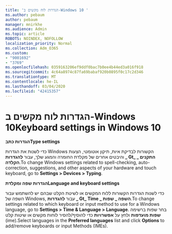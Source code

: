 ```yaml
---
title: 'הגדרות לוח מקשים ב-Windows 10 '
ms.author: pebaum
author: pebaum
manager: mnirkhe
ms.audience: Admin
ms.topic: article
ROBOTS: NOINDEX, NOFOLLOW
localization_priority: Normal
ms.collection: Adm_O365
ms.custom:
- "9001692"
- "3769"
ms.openlocfilehash: 0359163206ef9ddf0bac7b0ee4b44ed3a016f918
ms.sourcegitcommit: 4c64a8974c87fa69babaf920b0895f0c17c2d346
ms.translationtype: MT
ms.contentlocale: he-IL
ms.lasthandoff: 03/04/2020
ms.locfileid: "42415357"
---
```

# <a name="keyboard-settings-in-windows-10"></a><span data-ttu-id="9eeb2-102">הגדרות לוח מקשים ב-Windows 10</span><span class="sxs-lookup"><span data-stu-id="9eeb2-102">Keyboard settings in Windows 10</span></span>

<span data-ttu-id="9eeb2-103">**הגדרות כתב**</span><span class="sxs-lookup"><span data-stu-id="9eeb2-103">**Type settings**</span></span>

<span data-ttu-id="9eeb2-104">כדי לשנות את הגדרות Windows הקשורות לבדיקת איות, תיקון אוטומטי, הצעות והיבטים אחרים של מקלדת החומרה והמגע שלך, עבור **להגדרות _ Gt_ התקנים _ הקלדה**.</span><span class="sxs-lookup"><span data-stu-id="9eeb2-104">To change Windows settings related to spell-checking, auto-correction, suggestions, and other aspects of your hardware and touch keyboard, go to **Settings > Devices > Typing**.</span></span> 

<span data-ttu-id="9eeb2-105">**הגדרות שפה ומקלדת**</span><span class="sxs-lookup"><span data-stu-id="9eeb2-105">**Language and keyboard settings**</span></span>

<span data-ttu-id="9eeb2-106">כדי לשנות הגדרות הקשורות ללוח המקשים או לשיטת הקלט שבהם יש להשתמש עבור השפה של Windows, עבור **להגדרות _ Gt_ Time _ השפה _ שפות**.</span><span class="sxs-lookup"><span data-stu-id="9eeb2-106">To change settings related to which keyboard or input method to use for a Windows language, go to **Settings > Time & Language > Language**.</span></span> <span data-ttu-id="9eeb2-107">בחר שפות ברשימה **שפות מועדפות** ולחץ על **אפשרויות** כדי להוסיף/להסיר לוחות מקשים או שיטות קלט (ime).</span><span class="sxs-lookup"><span data-stu-id="9eeb2-107">Select languages in the **Preferred languages** list and click **Options** to add/remove keyboards or input Methods (IMEs).</span></span>
